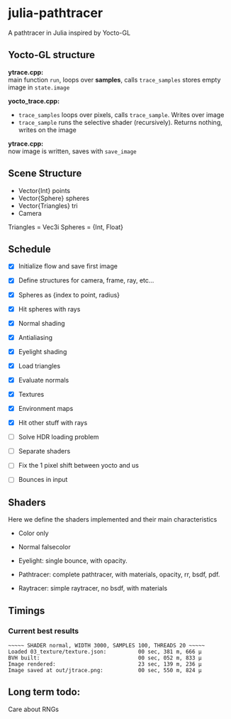 # julia-pathtracer
A pathtracer in Julia inspired by Yocto-GL


## Yocto-GL structure
**ytrace.cpp:**  
main function `run`, loops over **samples**, calls `trace_samples`
stores empty image in `state.image`

**yocto_trace.cpp:**
- `trace_samples` loops over pixels, calls `trace_sample`. Writes over image
- `trace_sample` runs the selective shader (recursively). Returns nothing, 
    writes on the image

**ytrace.cpp:**   
now image is written, saves with `save_image`


## Scene Structure
- Vector{Int} points
- Vector{Sphere} spheres
- Vector{Triangles} tri
- Camera


Triangles = Vec3i
Spheres = {Int, Float}

## Schedule
- [x] Initialize flow and save first image 
- [x] Define structures for camera, frame, ray, etc...
- [x] Spheres as {index to point, radius}
- [x] Hit spheres with rays
- [x] Normal shading 
- [x] Antialiasing
- [x] Eyelight shading
- [x] Load triangles
- [x] Evaluate normals
- [x] Textures
- [x] Environment maps
- [x] Hit other stuff with rays
- [ ] Solve HDR loading problem
- [ ] Separate shaders 
- [ ] Fix the 1 pixel shift between yocto and us
- [ ] Bounces in input 


## Shaders
Here we define the shaders implemented and their main characteristics

- Color only
- Normal falsecolor 
- Eyelight: single bounce, with opacity.
- Pathtracer: complete pathtracer, with materials, opacity, rr, bsdf, pdf.

- Raytracer: simple raytracer, no bsdf, with materials


## Timings 


### Current best results
```
~~~~~ SHADER normal, WIDTH 3000, SAMPLES 100, THREADS 20 ~~~~~
Loaded 03_texture/texture.json:          00 sec, 381 m, 666 μ
BVH built:                               00 sec, 052 m, 833 μ
Image rendered:                          23 sec, 139 m, 236 μ
Image saved at out/jtrace.png:           00 sec, 550 m, 824 μ
```


## Long term todo:

Care about RNGs